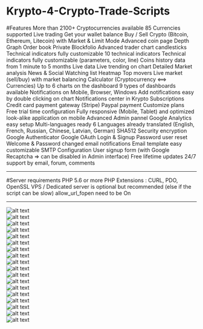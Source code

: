 # Krypto-4-Crypto-Trade-Scripts

#Features
More than 2100+ Cryptocurrencies available
85 Currencies supported
Live trading
Get your wallet balance
Buy / Sell Crypto (Bitcoin, Ethereum, Litecoin) with Market & Limit Mode
Advanced coin page
Depth Graph
Order book
Private Blockfolio
Advanced trader chart candlesticks
Technical indicators fully customizable
10 technical indicators
Technical indicators fully customizable (parameters, color, line)
Coins history data from 1 minute to 5 months
Live data
Live trending on chart
Detailed Market analysis
News & Social
Watching list
Heatmap
Top movers
Live market (sell/buy) with market balancing
Calculator (Cryptocurrency <==> Currencies)
Up to 6 charts on the dashboard
9 types of dashboards available
Notifications on Mobile, Browser, Windows
Add notifications easy by double clicking on chart
Notifications center in Krypto
Subscriptions
Credit card payment gateway (Stripe)
Paypal payment
Customize plans
Free trial time configuration
Fully responsive (Mobile, Tablet) and optimized look-alike application on mobile
Advanced Admin pannel
Google Analytics easy setup
Multi-languages ready
6 Languages already translated (English, French, Russian, Chinese, Latvian, German)
SHA512 Security encryption
Google Authenticator
Google OAuth Login & Signup
Password user reset
Welcome & Password changed email notifications
Email template easy customizable
SMTP Configuration
User signup form (with Google Recaptcha => can be disabled in Admin interface)
Free lifetime updates
24/7 support by email, forum, comments
<hr>

#Server requirements
PHP 5.6 or more
PHP Extensions : CURL, PDO, OpenSSL
VPS / Dedicated server is optional but recommended (else if the script can be slow)
allow_url_fopen need to be On
<hr>



![alt text](https://github.com/srkanyalcinkaya/Krypto-4-Crypto-Trade-Scripts/blob/main/images/krypto_feature.jpg?raw=true)
<br>
![alt text](https://github.com/srkanyalcinkaya/Krypto-4-Crypto-Trade-Scripts/blob/main/images/krypto_grpd.jpg?raw=true)
<br>
![alt text](https://github.com/srkanyalcinkaya/Krypto-4-Crypto-Trade-Scripts/blob/main/images/krypto_graph.jpg?raw=true)
<br>
![alt text](https://github.com/srkanyalcinkaya/Krypto-4-Crypto-Trade-Scripts/blob/main/images/krypto_referall.jpg?raw=true)
<br>
![alt text](https://github.com/srkanyalcinkaya/Krypto-4-Crypto-Trade-Scripts/blob/main/images/krypto_online_traiding.jpg?raw=true)
<br>
![alt text](https://github.com/srkanyalcinkaya/Krypto-4-Crypto-Trade-Scripts/blob/main/images/krypto_speed.jpg?raw=true)
<br>
![alt text](https://github.com/srkanyalcinkaya/Krypto-4-Crypto-Trade-Scripts/blob/main/images/krypto_market.jpg?raw=true)
<br>
![alt text](https://github.com/srkanyalcinkaya/Krypto-4-Crypto-Trade-Scripts/blob/main/images/krypto_blockfolio.jpg?raw=true)
<br>
![alt text](https://github.com/srkanyalcinkaya/Krypto-4-Crypto-Trade-Scripts/blob/main/images/krypto_watchinglist.jpg?raw=true)
<br>
![alt text](https://github.com/srkanyalcinkaya/Krypto-4-Crypto-Trade-Scripts/blob/main/images/krypto_alert.jpg?raw=true)
<br>
![alt text](https://github.com/srkanyalcinkaya/Krypto-4-Crypto-Trade-Scripts/blob/main/images/krypto_subscription.jpg?raw=true)
<br>
![alt text](https://github.com/srkanyalcinkaya/Krypto-4-Crypto-Trade-Scripts/blob/main/images/rypto_googleauthenticator.jpg?raw=true)
<br>
![alt text](https://github.com/srkanyalcinkaya/Krypto-4-Crypto-Trade-Scripts/blob/main/images/krypto_detailedcoin.jpg?raw=true)
<br>
![alt text](https://github.com/srkanyalcinkaya/Krypto-4-Crypto-Trade-Scripts/blob/main/images/krypto_responsive.jpg?raw=true)
<br>
![alt text](https://github.com/srkanyalcinkaya/Krypto-4-Crypto-Trade-Scripts/blob/main/images/krypto_news.jpg?raw=true)
<br>
![alt text](https://github.com/srkanyalcinkaya/Krypto-4-Crypto-Trade-Scripts/blob/main/images/krypto_currencies.jpg?raw=true)
<br>
![alt text](https://github.com/srkanyalcinkaya/Krypto-4-Crypto-Trade-Scripts/blob/main/images/krypto_currencies.jpg?raw=true)
<br>
![alt text](https://github.com/srkanyalcinkaya/Krypto-4-Crypto-Trade-Scripts/blob/main/images/krypto_language.jpg?raw=true)
<br>


